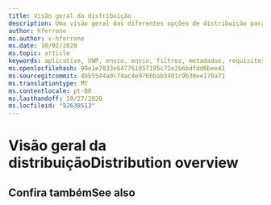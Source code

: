 ```yaml
---
title: Visão geral da distribuição
description: Uma visão geral das diferentes opções de distribuição para várias plataformas com suporte e armazenamentos de publicação.
author: hferrone
ms.author: v-hferrone
ms.date: 10/02/2020
ms.topic: article
keywords: aplicativo, UWP, envio, envio, filtros, metadados, requisitos do sistema, palavras-chave, wack, certificação, pacote, Appx, merchandising
ms.openlocfilehash: 99e1e7833e647761057195c71e266bdfdd0bee41
ms.sourcegitcommit: 4bb5544a0c74ac4e9766bab3401c9b30ee170a71
ms.translationtype: MT
ms.contentlocale: pt-BR
ms.lasthandoff: 10/27/2020
ms.locfileid: "92638513"
---
```

# <a name="distribution-overview"></a><span data-ttu-id="8f358-104">Visão geral da distribuição</span><span class="sxs-lookup"><span data-stu-id="8f358-104">Distribution overview</span></span>

## <a name="see-also"></a><span data-ttu-id="8f358-105">Confira também</span><span class="sxs-lookup"><span data-stu-id="8f358-105">See also</span></span>